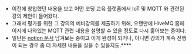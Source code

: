 - 이전에 창업했던 내용을 보고 어떤 코딩 교육 플랫폼에서 IoT 및 MQTT 와 관련된 강의 제안이 들어왔다.
- 그래서 평가를 위한 그 강의의 예비강의를 제출하기 위해, 오랜만에 HiveMQ 홈페이지에 나와있는 MQTT 관련 내용을 설명할 수 있을 정도로 다시 훑어보는 중이다.
- 일단은 [notion 문서](https://prravda.notion.site/mqtt-protocol-539da7454a4b4520ab358d1190bcc024) 남겨보는 중이고 이게 완성이 되거나, 아니면 강의가 계속 진행이 되는 경우 좀 더 자세한 내용을 실을 수 있을지도.\*\*\*\*
